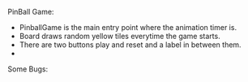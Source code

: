 PinBall Game:
 - PinballGame is the main entry point where the animation timer is.
 - Board draws random yellow tiles everytime the game starts.
 - There are two buttons play and reset and a label in between them.
 -

 Some Bugs:
